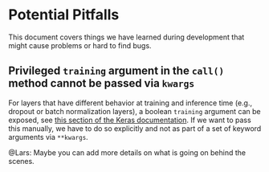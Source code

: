 # Potential Pitfalls

This document covers things we have learned during development that might cause problems or hard to find bugs.

## Privileged `training` argument in the `call()` method cannot be passed via `kwargs`

For layers that have different behavior at training and inference time (e.g.,
dropout or batch normalization layers), a boolean `training` argument can be
exposed, see [this section of the Keras documentation](https://keras.io/guides/making_new_layers_and_models_via_subclassing/#privileged-training-argument-in-the-call-method).
If we want to pass this manually, we have to do so explicitly and not as part
of a set of keyword arguments via `**kwargs`.

@Lars: Maybe you can add more details on what is going on behind the scenes.
